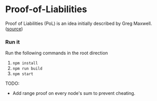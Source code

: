 # Proof-of-Liabilities
Proof of Liabilities (PoL) is an idea initially described by Greg Maxwell.
([source](https://web.archive.org/web/20170114112433/https://iwilcox.me.uk/2014/proving-bitcoin-reserves))


### Run it
Run the following commands in the root direction
1. `npm install`
2. `npm run build`
3. `npm start`


TODO:
* Add range proof on every node's sum to prevent cheating.
